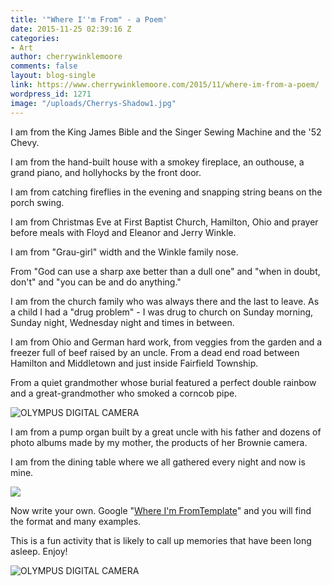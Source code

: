 ```yaml
---
title: '"Where I''m From" - a Poem'
date: 2015-11-25 02:39:16 Z
categories:
- Art
author: cherrywinklemoore
comments: false
layout: blog-single
link: https://www.cherrywinklemoore.com/2015/11/where-im-from-a-poem/
wordpress_id: 1271
image: "/uploads/Cherrys-Shadow1.jpg"
---
```


I am from the King James Bible and the Singer Sewing Machine and the '52 Chevy.

I am from the hand-built house with a smokey fireplace, an outhouse, a grand piano, and hollyhocks by the front door.

I am from catching fireflies in the evening and snapping string beans on the porch swing.

I am from Christmas Eve at First Baptist Church, Hamilton, Ohio and prayer before meals with Floyd and Eleanor and Jerry Winkle.

I am from "Grau-girl" width and the Winkle family nose.

From "God can use a sharp axe better than a dull one" and "when in doubt, don't" and "you can be and do anything."

I am from the church family who was always there and the last to leave. As a child I had a "drug problem" - I was drug to church on Sunday morning, Sunday night, Wednesday night and times in between.

I am from Ohio and German hard work, from veggies from the garden and a freezer full of beef raised by an uncle. From a dead end road between Hamilton and Middletown and just inside Fairfield Township.

From a quiet grandmother whose burial featured a perfect double rainbow and a great-grandmother who smoked a corncob pipe.

![OLYMPUS DIGITAL CAMERA](https://www.cherrywinklemoore.com/wp-content/uploads/View-of-house-2-1024x768.jpg)

I am from a pump organ built by a great uncle with his father and dozens of photo albums made by my mother, the products of her Brownie camera.

I am from the dining table where we all gathered every night and now is mine.

![](/uploads/View-of-house-3-1024x768.jpg)

Now write your own. Google "[Where I'm FromTemplate](https://www.google.de/search?q=Where+I%27m+From+Template)" and you will find the format and many examples.

This is a fun activity that is likely to call up memories that have been long asleep. Enjoy!

![OLYMPUS DIGITAL CAMERA](https://www.cherrywinklemoore.com/wp-content/uploads/Down-the-Road-768x1024.jpg)
